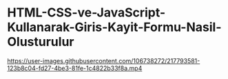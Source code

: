 # HTML-CSS-ve-JavaScript-Kullanarak-Giris-Kayit-Formu-Nasil-Olusturulur

https://user-images.githubusercontent.com/106738272/217793581-123b8c04-fd27-4be3-81fe-1c4822b33f8a.mp4


